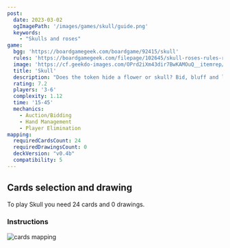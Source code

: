 ```yaml
---
post: 
  date: 2023-03-02
  ogImagePath: '/images/games/skull/guide.png'
  keywords:
    - "Skulls and roses"
game:
  bgg: 'https://boardgamegeek.com/boardgame/92415/skull'
  rules: 'https://boardgamegeek.com/filepage/102645/skull-roses-rules-reminder-full-page'
  image: 'https://cf.geekdo-images.com/OPrd2iXm43dir7BwKAMOuQ__itemrep/img/-OqEtnWB7kEI_C_Zq9XkhDYAnNI=/fit-in/246x300/filters:strip_icc()/pic6097488.jpg'
  title: 'Skull'
  description: "Does the token hide a flower or skull? Bid, bluff and laugh with striking components."
  rating: 7.2
  players: '3-6'
  complexity: 1.12
  time: '15-45'
  mechanics:
    - Auction/Bidding
    - Hand Management
    - Player Elimination 
mapping:
  requiredCardsCount: 24
  requiredDrawingsCount: 0
  deckVersion: "v0.4b"
  compatibility: 5
---
```


## Cards selection and drawing

To play Skull you need 24 cards and 0 drawings.

### Instructions

![cards mapping](/images/games/skull/guide.png)

